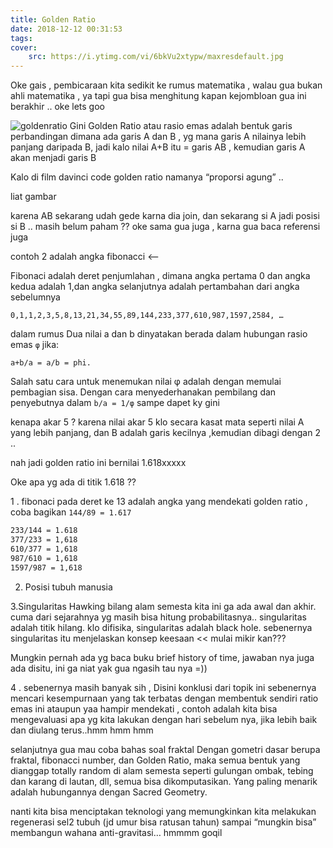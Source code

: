 ```yaml
---
title: Golden Ratio
date: 2018-12-12 00:31:53
tags:
cover: 
    src: https://i.ytimg.com/vi/6bkVu2xtypw/maxresdefault.jpg
---
```



Oke gais , pembicaraan kita sedikit ke rumus matematika , walau gua bukan ahli matematika , ya tapi gua bisa menghitung kapan kejombloan gua ini berakhir .. oke lets goo


![goldenratio](https://alfathdirk.files.wordpress.com/2015/05/golden-ratio.png?w=705)
Gini Golden Ratio atau rasio emas adalah bentuk garis perbandingan dimana ada garis A dan B , yg mana garis A nilainya lebih panjang daripada B, jadi kalo nilai A+B itu = garis AB , kemudian garis A akan menjadi garis B

Kalo di film davinci code golden ratio namanya “proporsi agung” ..

liat gambar

karena AB sekarang udah gede karna dia join, dan sekarang si A jadi posisi si B ..
masih belum paham ?? oke sama gua juga , karna gua baca referensi juga

contoh 2 adalah angka fibonacci <–

Fibonaci adalah deret penjumlahan , dimana angka pertama 0 dan angka kedua adalah 1,dan angka selanjutnya adalah pertambahan dari angka sebelumnya

`0,1,1,2,3,5,8,13,21,34,55,89,144,233,377,610,987,1597,2584, …`

dalam rumus Dua nilai a dan b dinyatakan berada dalam hubungan rasio emas `φ` jika:

`a+b/a = a/b = phi.`

Salah satu cara untuk menemukan nilai φ adalah dengan memulai pembagian sisa. Dengan cara menyederhanakan pembilang dan penyebutnya dalam `b/a = 1/φ`
sampe dapet ky gini

kenapa akar 5 ? karena nilai akar 5 klo secara kasat mata seperti nilai A yang lebih panjang, dan B adalah garis kecilnya ,kemudian dibagi dengan 2 ..

nah jadi golden ratio ini bernilai 1.618xxxxx

Oke apa yg ada di titik 1.618 ??

1 . fibonaci pada deret ke 13
adalah angka yang mendekati golden ratio , coba bagikan `144/89 = 1.617`
```bash
233/144 = 1.618
377/233 = 1,618
610/377 = 1,618
987/610 = 1,618
1597/987 = 1,618
```

2. Posisi tubuh manusia

3.Singularitas
Hawking bilang alam semesta kita ini ga ada awal dan akhir. cuma dari sejarahnya yg masih bisa hitung probabilitasnya..
singularitas adalah titik hilang. klo difisika, singularitas adalah black hole.
sebenernya singularitas itu menjelaskan konsep keesaan << mulai mikir kan???

Mungkin pernah ada yg baca buku brief history of time, jawaban nya juga ada disitu, ini ga niat yak gua ngasih tau nya =))

4 . sebenernya masih banyak sih , Disini
konklusi dari topik ini sebenernya mencari kesempurnaan yang tak terbatas dengan membentuk sendiri ratio emas ini ataupun yaa hampir mendekati , contoh adalah kita bisa mengevaluasi apa yg kita lakukan dengan hari sebelum nya, jika lebih baik dan diulang terus..hmm hmm hmm

selanjutnya gua mau coba bahas soal fraktal
Dengan gometri dasar berupa fraktal, fibonacci number, dan Golden Ratio, maka semua bentuk yang dianggap totally random di alam semesta seperti gulungan ombak, tebing dan karang di lautan, dll, semua bisa dikomputasikan. Yang paling menarik adalah hubungannya dengan Sacred Geometry.

nanti kita bisa menciptakan teknologi yang memungkinkan kita melakukan regenerasi sel2 tubuh (jd umur bisa ratusan tahun) sampai “mungkin bisa” membangun wahana anti-gravitasi… hmmmm goqil